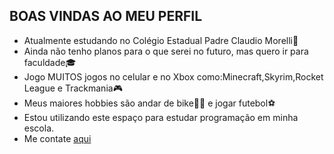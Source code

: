 ## BOAS VINDAS AO MEU PERFIL

<!--
**Yanxzx/Yanxzx** is a ✨ _special_ ✨ repository because its `README.md` (this file) appears on your GitHub profile.
-->
- Atualmente estudando no Colégio Estadual Padre Claudio Morelli📘
- Ainda não tenho planos para o que serei no futuro, mas quero ir para faculdade🎓
- Jogo MUITOS jogos no celular e no Xbox como:Minecraft,Skyrim,Rocket League e Trackmania🎮
- Meus maiores hobbies são andar de bike🚴‍♂️ e jogar futebol⚽️
- Estou utilizando este espaço para estudar programação em minha escola.
- Me contate [aqui](matheus.freitas.silva07@escola.pr.gov.br)

